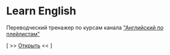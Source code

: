 # Learn English

Переводческий тренажер по курсам канала ["Английский по плейлистам"](https://www.youtube.com/@englishplaylists/playlists)

[ >> [Открыть](https://avin.github.io/learn-english) << ]
